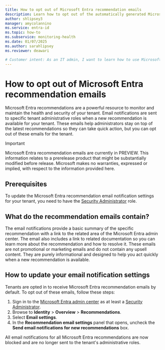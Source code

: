 ```yaml
---
title: How to opt out of Microsoft Entra recommendation emails
description: Learn how to opt out of the automatically generated Microsoft Entra recommendation email notifications for your tenant.
author: shlipsey3
manager: amycolannino
ms.service: entra-id
ms.topic: how-to
ms.subservice: monitoring-health
ms.date: 01/07/2025
ms.author: sarahlipsey
ms.reviewer: deawari

# Customer intent: As an IT admin, I want to learn how to use Microsoft Entra recommendations to monitor and improve the health of my tenant.
---
```


# How to opt out of Microsoft Entra recommendation emails

Microsoft Entra recommendations are a powerful resource to monitor and maintain the health and security of your tenant. Email notifications are sent to specific tenant administrative roles when a new recommendation is available for your tenant. These emails help administrators stay on top of the latest recommendations so they can take quick action, but you can opt out of these emails for the tenant.

> [!IMPORTANT]
> Microsoft Entra recommendation emails are currently in PREVIEW.
> This information relates to a prerelease product that might be substantially modified before release. Microsoft makes no warranties, expressed or implied, with respect to the information provided here.

## Prerequisites

To update the Microsoft Entra recommendation email notification settings for your tenant, you need to have the [Security Administrator](../role-based-access-control/permissions-reference.md#security-administrator) role.

## What do the recommendation emails contain?

The email notifications provide a basic summary of the specific recommendation with a link to the related area of the Microsoft Entra admin center. The email also includes a link to related documentation so you can learn more about the recommendation and how to resolve it. These emails are not promotional or marketing emails and do not contain any upsell content. They are purely informational and designed to help you act quickly when a new recommendation is available.

## How to update your email notification settings

Tenants are opted in to receive Microsoft Entra recommendation emails by default. To opt out of these emails, follow these steps:

1. Sign in to the [Microsoft Entra admin center](https://entra.microsoft.com) as at least a [Security Administrator](../role-based-access-control/permissions-reference.md#security-administrator).
1. Browse to **Identity** > **Overview** > **Recommendations**.
1. Select **Email settings**.
1. In the **Recommendation email settings** panel that opens, uncheck the **Send email notifications for new recommendations** box.

All email notifications for all Microsoft Entra recommendations are now blocked and are no longer sent to the tenant's administrative roles.